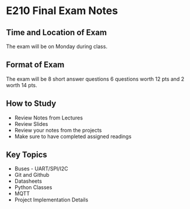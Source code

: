 # E210 Final Exam Notes

## Time and Location of Exam

The exam will be on Monday during class. 

## Format of Exam

The exam will be 8 short answer questions 6 questions worth 12 pts and
2 worth 14 pts. 

## How to Study

* Review Notes from Lectures
* Review Slides 
* Review your notes from the projects
* Make sure to have completed assigned readings 

## Key Topics

* Buses - UART/SPI/I2C
* Git and Github
* Datasheets 
* Python Classes 
* MQTT
* Project Implementation Details 

